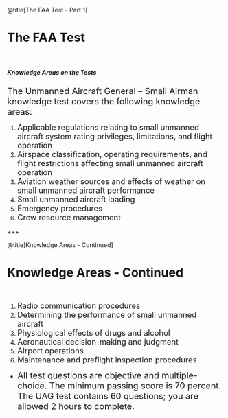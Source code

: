 <div class="slide-bg-style-left"></div><div class="slide-bg-style-right"></div>

@title[The FAA Test - Part 1]

# The FAA Test

<br>

##### Knowledge Areas on the Tests

<span style="font-size:20px;">The Unmanned Aircraft General – Small Airman knowledge test covers the following knowledge areas:</span>
<ol>
  <li><span style="font-size: 18px;">Applicable regulations relating to small unmanned aircraft system rating privileges, limitations, and flight operation</span></li>
  <li><span style="font-size: 18px;">Airspace classification, operating requirements, and flight restrictions affecting small unmanned aircraft operation</span></li>
  <li><span style="font-size: 18px;">Aviation weather sources and effects of weather on small unmanned aircraft performance</span></li>
  <li><span style="font-size: 18px;">Small unmanned aircraft loading</span></li>
  <li><span style="font-size: 18px;">Emergency procedures</span></li>
  <li><span style="font-size: 18px;">Crew resource management</span></li>
</ol>  


+++
<div class="slide-bg-style-left"></div><div class="slide-bg-style-right"></div>

@title[Knowledge Areas - Continued]

# Knowledge Areas - Continued

<br>

<ol>
  <li><span style="font-size: 18px;">Radio communication procedures</span></li>
  <li><span style="font-size: 18px;">Determining the performance of small unmanned aircraft</span></li>
  <li><span style="font-size: 18px;">Physiological effects of drugs and alcohol</span></li>
  <li><span style="font-size: 18px;">Aeronautical decision-making and judgment</span></li>
  <li><span style="font-size: 18px;">Airport operations</span></li>
  <li><span style="font-size: 18px;">Maintenance and preflight inspection procedures</span></li>  
</ol>

<ul>
  <li class="fragment"><span style="font-size:20px;">All test questions are objective and multiple-choice. The minimum passing score is 70 percent. The UAG test contains 60 questions; you are allowed 2 hours to complete.</span></li>
</ul>
